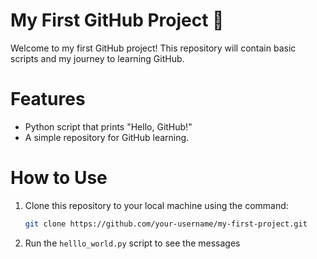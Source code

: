 # My First GitHub Project 🚀
Welcome to my first GitHub project! This repository will contain basic scripts and my journey to learning GitHub.

# Features
- Python script that prints "Hello, GitHub!"
- A simple repository for GitHub learning.

# How to Use
1. Clone this repository to your local machine using the command:
    ```bash
    git clone https://github.com/your-username/my-first-project.git
    ```
2. Run the `helllo_world.py` script to see the messages
